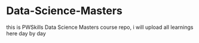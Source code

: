 # Data-Science-Masters
this is PWSkills Data Science Masters course repo, i will upload all learnings here day by day
